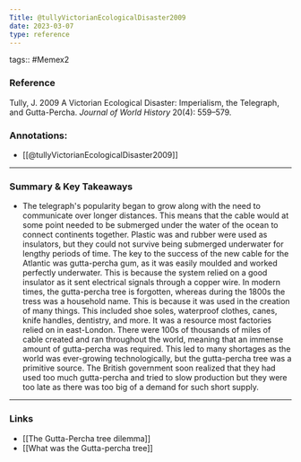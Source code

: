 ```yaml
---
Title: @tullyVictorianEcologicalDisaster2009
date: 2023-03-07
type: reference
---
```

tags:: #Memex2 

### Reference 

Tully, J. 2009 A Victorian Ecological Disaster: Imperialism, the Telegraph, and Gutta-Percha. _Journal of World History_ 20(4): 559–579.

### Annotations:
- [[@tullyVictorianEcologicalDisaster2009]]

---

### Summary & Key Takeaways

- The telegraph's popularity began to grow along with the need to communicate over longer distances. This means that the cable would at some point needed to be submerged under the water of the ocean to connect continents together. Plastic was and rubber were used as insulators, but they could not survive being submerged underwater for lengthy periods of time. The key to the success of the new cable for the Atlantic was gutta-percha gum, as it was easily moulded and worked perfectly underwater. This is because the system relied on a good insulator as it sent electrical signals through a copper wire. In modern times, the gutta-percha tree is forgotten, whereas during the 1800s the tress was a household name. This is because it was used in the creation of many things. This included shoe soles, waterproof clothes, canes, knife handles, dentistry, and more. It was a resource most factories relied on in east-London. There were 100s of thousands of miles of cable created and ran throughout the world, meaning that an immense amount of gutta-percha was required. This led to many shortages as the world was ever-growing technologically, but the gutta-percha tree was a primitive source. The British government soon realized that they had used too much gutta-percha and tried to slow production but they were too late as there was too big of a demand for such short supply.

--- 

### Links
- [[The Gutta-Percha tree dilemma]]
- [[What was the Gutta-percha tree]]